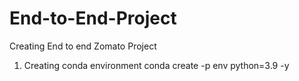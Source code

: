 # End-to-End-Project
Creating End to end Zomato Project 

1. Creating conda environment 
conda create -p env python=3.9 -y
